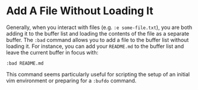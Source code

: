 # Add A File Without Loading It

Generally, when you interact with files (e.g. `:e some-file.txt`), you are
both adding it to the buffer list and loading the contents of the file as a
separate buffer. The `:bad` command allows you to add a file to the buffer
list without loading it. For instance, you can add your `README.md` to the
buffer list and leave the current buffer in focus with:

```
:bad README.md
```

This command seems particularly useful for scripting the setup of an initial
vim environment or preparing for a `:bufdo` command.
